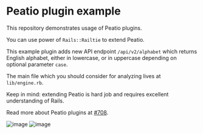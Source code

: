 # Peatio plugin example

This repository demonstrates usage of Peatio plugins.

You can use power of `Rails::Railtie` to extend Peatio.

This example plugin adds new API endpoint `/api/v2/alphabet` which returns English alphabet, either in lowercase, or in uppercase depending on optional parameter `case`.

The main file which you should consider for analyzing lives at `lib/engine.rb`.

Keep in mind: extending Peatio is hard job and requires excellent understanding of Rails.

Read more about Peatio plugins at [#708](https://github.com/rubykube/peatio/pull/708).

![image](https://user-images.githubusercontent.com/7421323/37644319-180baba8-2c2c-11e8-9658-a8b71a285b59.png)
![image](https://user-images.githubusercontent.com/7421323/37644335-266abf22-2c2c-11e8-95b8-c0b062813735.png)
